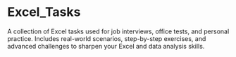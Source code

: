 # Excel_Tasks
A collection of Excel tasks used for job interviews, office tests, and personal practice. Includes real-world scenarios, step-by-step exercises, and advanced challenges to sharpen your Excel and data analysis skills.
